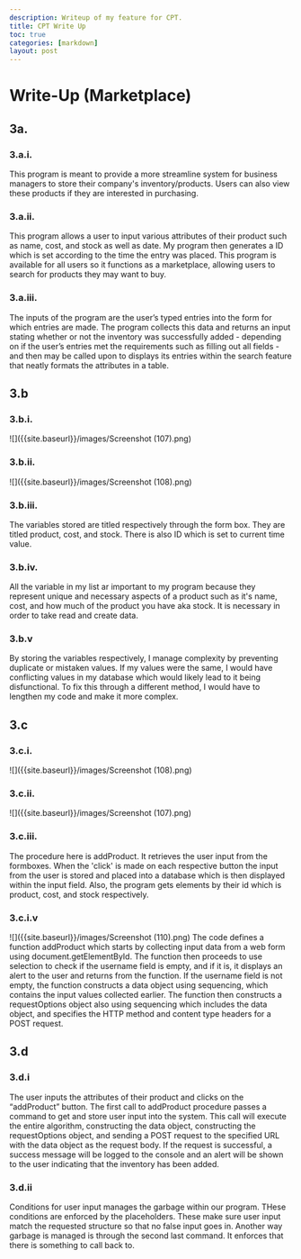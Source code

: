 ```yaml
---
description: Writeup of my feature for CPT.
title: CPT Write Up
toc: true
categories: [markdown]
layout: post
---
```


# Write-Up (Marketplace)
## 3a.
### 3.a.i.
This program is meant to provide a more streamline system for business managers to store their company's inventory/products. Users can also view these products if they are interested in purchasing.
### 3.a.ii.
This program allows a user to input various attributes of their product such as name, cost, and stock as well as date. My program then generates a ID which is set according to the time the entry was placed. This program is available for all users so it functions as a marketplace, allowing users to search for products they may want to buy.
### 3.a.iii.
The inputs of the program are the user’s typed entries into the form for which entries are made. The program collects this data and returns an input stating whether or not the inventory was successfully added - depending on if the user’s entries met the requirements such as filling out all fields - and then may be called upon to displays its entries within the search feature that neatly formats the attributes in a table.
## 3.b
### 3.b.i.
![]({{site.baseurl}}/images/Screenshot (107).png)
### 3.b.ii.
![]({{site.baseurl}}/images/Screenshot (108).png)
### 3.b.iii.
The variables stored are titled respectively through the form box. They are titled product, cost, and stock. There is also ID which is set to current time value.
### 3.b.iv. 
All the variable in my list ar important to my program because they represent unique and necessary aspects of a product such as it's name, cost, and how much of the product you have aka stock. It is necessary in order to take read and create data.
### 3.b.v
By storing the variables respectively, I manage complexity by preventing duplicate or mistaken values. If my values were the same, I would have conflicting values in my database which would likely lead to it being disfunctional. To fix this through a different method, I would have to lengthen my code and make it more complex.
## 3.c
### 3.c.i.
![]({{site.baseurl}}/images/Screenshot (108).png)
### 3.c.ii.
![]({{site.baseurl}}/images/Screenshot (107).png)
### 3.c.iii.
The procedure here is addProduct. It retrieves the user input from the formboxes. When the 'click' is made on each respective button the input from the user is stored and placed into a database which is then displayed within the input field. Also, the program gets elements by their id which is product, cost, and stock respectively.
### 3.c.i.v
![]({{site.baseurl}}/images/Screenshot (110).png)
The code defines a function addProduct which starts by collecting input data from a web form using document.getElementById. The function then proceeds to use selection to check if the username field is empty, and if it is, it displays an alert to the user and returns from the function. If the username field is not empty, the function constructs a data object using sequencing, which contains the input values collected earlier. The function then constructs a requestOptions object also using sequencing which includes the data object, and specifies the HTTP method and content type headers for a POST request.

## 3.d
### 3.d.i
The user inputs the attributes of their product and clicks on the “addProduct” button. The first call to addProduct procedure passes a command to get and store user input into the system. This call will execute the entire algorithm, constructing the data object, constructing the requestOptions object, and sending a POST request to the specified URL with the data object as the request body. If the request is successful, a success message will be logged to the console and an alert will be shown to the user indicating that the inventory has been added.

### 3.d.ii
Conditions for user input manages the garbage within our program. THese conditions are enforced by the placeholders. These make sure user input match the requested structure so that no false input goes in. Another way garbage is managed is through the second last command. It enforces that there is something to call back to.